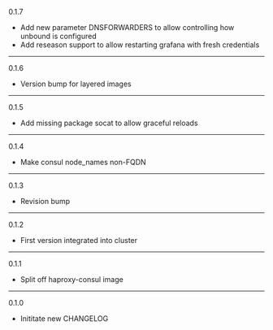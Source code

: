 0.1.7

* Add new parameter DNSFORWARDERS to allow controlling how unbound is configured
* Add reseason support to allow restarting grafana with fresh credentials

---

0.1.6

* Version bump for layered images

---

0.1.5

* Add missing package socat to allow graceful reloads

---

0.1.4

* Make consul node_names non-FQDN

---
0.1.3

* Revision bump

---

0.1.2

* First version integrated into cluster

---

0.1.1

* Split off haproxy-consul image

---
0.1.0

* Inititate new CHANGELOG


